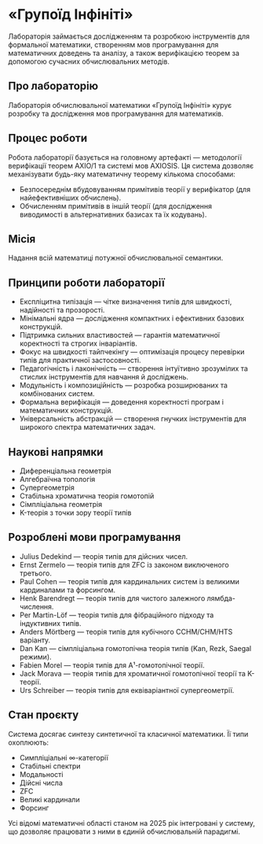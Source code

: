 # «Групоїд Інфініті»

Лабораторія займається дослідженням та розробкою інструментів для формальної математики,
створенням мов програмування для математичних доведень та аналізу, а також верифікацією
теорем за допомогою сучасних обчислювальних методів.

## Про лабораторію

Лабораторія обчислювальної математики «Групоїд Інфініті» курує розробку та дослідження мов програмування для математиків.

## Процес роботи

Робота лабораторії базується на головному артефакті — методології верифікації теорем AXIO/1 та системі мов AXIOSIS.
Ця система дозволяє механізувати будь-яку математичну теорему кількома способами:

* Безпосереднім вбудовуванням примітивів теорії у верифікатор (для найефективніших обчислень).
* Обчисленням примітивів в іншій теорії (для дослідження виводимості в альтернативних базисах та їх кодувань).

## Місія

Надання всій математиці потужної обчислювальної семантики.

## Принципи роботи лабораторії

* Експліцитна типізація — чітке визначення типів для швидкості, надійності та прозорості.
* Мінімальні ядра — дослідження компактних і ефективних базових конструкцій.
* Підтримка сильних властивостей — гарантія математичної коректності та строгих інваріантів.
* Фокус на швидкості тайпчекінгу — оптимізація процесу перевірки типів для практичної застосовності.
* Педагогічність і лаконічність — створення інтуїтивно зрозумілих та стислих інструментів для навчання й досліджень.
* Модульність і композиційність — розробка розширюваних та комбінованих систем.
* Формальна верифікація — доведення коректності програм і математичних конструкцій.
* Універсальність абстракцій — створення гнучких інструментів для широкого спектра математичних задач.

## Наукові напрямки

* Диференціальна геометрія
* Алгебраїчна топологія
* Супергеометрія
* Стабільна хроматична теорія гомотопій
* Сімпліціальна геометрія
* K-теорія з точки зору теорії типів

## Розроблені мови програмування

* Julius Dedekind — теорія типів для дійсних чисел.
* Ernst Zermelo — теорія типів для ZFC із законом виключеного третього.
* Paul Cohen — теорія типів для кардинальних систем із великими кардиналами та форсингом.
* Henk Barendregt — теорія типів для чистого залежного лямбда-числення.
* Per Martin-Löf — теорія типів для фібраційного підходу та індуктивних типів.
* Anders Mörtberg — теорія типів для кубічного CCHM/CHM/HTS варіанту.
* Dan Kan — сімпліціальна гомотопічна теорія типів (Kan, Rezk, Saegal режими).
* Fabien Morel — теорія типів для A¹-гомотопічної теорії.
* Jack Morava — теорія типів для хроматичної гомотопічної теорії та K-теорії.
* Urs Schreiber — теорія типів для еквіваріантної супергеометрії.

## Стан проєкту

Система досягає синтезу синтетичної та класичної математики. Її типи охоплюють:

* Симпліціальні ∞-категорії
* Стабільні спектри
* Модальності
* Дійсні числа
* ZFC
* Великі кардинали
* Форсинг

Усі відомі математичні області станом на 2025 рік інтегровані у систему, що дозволяє працювати з ними в єдиній обчислювальній парадигмі.

